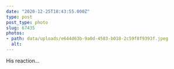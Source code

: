 ```yaml
---
date: "2020-12-25T18:43:55.000Z"
type: post 
post_type: photo
slug: 67435
photos: 
- path: data/uploads/e644d63b-9a0d-4583-b018-2c59f8f9393f.jpeg
  alt: 
---
```

His reaction...
